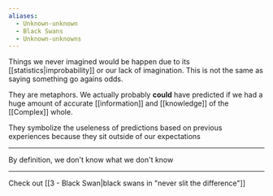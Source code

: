 ```yaml
---
aliases:
  - Unknown-unknown
  - Black Swans
  - Unknown-unknowns
---
```


Things we never imagined would be happen due to its [[statistics|improbability]] or our lack of imagination. This is not the same as saying something go agains odds.

They are metaphors. We actually probably **could** have predicted if we had a huge amount of accurate [[information]] and [[knowledge]] of the [[Complex]] whole.

They symbolize the useleness of predictions based on previous experiences because they sit outside of our expectations

---

By definition, we don't know what we don't know

---

Check out [[3 - Black Swan|black swans in "never slit the difference"]]
